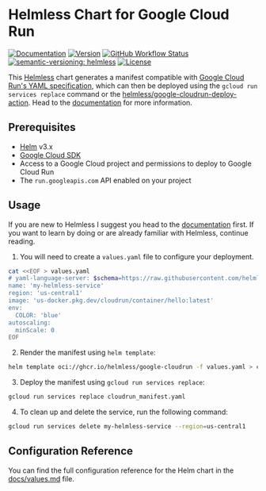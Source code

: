 # Helmless Chart for Google Cloud Run

[![Documentation](https://img.shields.io/badge/docs-helmless.io-blue)](https://helmless.io/docs/docs/cloudrun/chart)
[![Version](https://img.shields.io/github/v/release/helmless/google-cloudrun-chart)](https://github.com/helmless/google-cloudrun-chart/releases)
[![GitHub Workflow Status](https://img.shields.io/github/actions/workflow/status/helmless/google-cloudrun-chart/release.yaml)](https://github.com/helmless/google-cloudrun-chart/actions/workflows/release.yaml)
[![semantic-versioning: helmless](https://img.shields.io/badge/semantic--versioning-helmless-e10079?logo=semantic-release)](https://github.com/helmless/google-cloudrun-chart/releases)
[![License](https://img.shields.io/github/license/helmless/google-cloudrun-chart)](https://github.com/helmless/google-cloudrun-chart/blob/main/LICENSE)

This [Helmless](https://helmless.io) chart generates a manifest compatible with [Google Cloud Run's YAML specification](https://cloud.google.com/run/docs/reference/yaml/v1), which can then be deployed using the `gcloud run services replace` command or the [helmless/google-cloudrun-deploy-action](https://github.com/helmless/google-cloudrun-deploy-action). Head to the [documentation](https://helmless.io/docs/cloudrun) for more information.

## Prerequisites

- [Helm](https://helm.sh/) v3.x
- [Google Cloud SDK](https://cloud.google.com/sdk/docs/install)
- Access to a Google Cloud project and permissions to deploy to Google Cloud Run
- The `run.googleapis.com` API enabled on your project

## Usage

If you are new to Helmless I suggest you head to the [documentation](https://helmless.io/docs/) first. If you want to learn by doing or are already familiar with Helmless, continue reading.

1. You will need to create a `values.yaml` file to configure your deployment.

```bash
cat <<EOF > values.yaml
# yaml-language-server: $schema=https://raw.githubusercontent.com/helmless/google-cloudrun-chart/main/values.schema.json
name: 'my-helmless-service'
region: 'us-central1'
image: 'us-docker.pkg.dev/cloudrun/container/hello:latest'
env:
  COLOR: 'blue'
autoscaling:
  minScale: 0
EOF
```

2. Render the manifest using `helm template`:

```bash
helm template oci://ghcr.io/helmless/google-cloudrun -f values.yaml > cloudrun_manifest.yaml
```

3. Deploy the manifest using `gcloud run services replace`:

```bash
gcloud run services replace cloudrun_manifest.yaml
```

4. To clean up and delete the service, run the following command:

```bash
gcloud run services delete my-helmless-service --region=us-central1
```

## Configuration Reference

You can find the full configuration reference for the Helm chart in the [docs/values.md](./docs/values.md) file.
